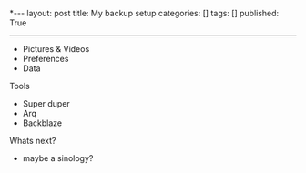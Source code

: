 *---
layout: post
title: My backup setup
categories: []
tags: []
published: True

---

* Pictures & Videos
* Preferences
* Data

Tools

* Super duper
* Arq
* Backblaze

Whats next? 

* maybe a sinology? 
